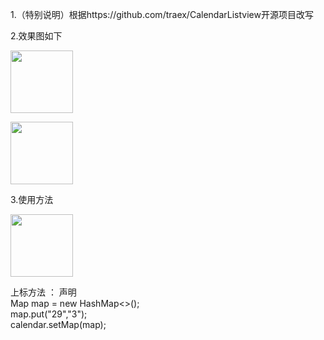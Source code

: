 <p>1.（特别说明）根据https://github.com/traex/CalendarListview开源项目改写</p>
<p>2.效果图如下</p>
<p>
<img width="100" src="http://d.pcs.baidu.com/thumbnail/9888296b3bac2ab684e000ae322e6d52?fid=621351081-250528-643484926210865&time=1457445600&sign=FDTAER-DCb740ccc5511e5e8fedcff06b081203-17ckJ1yJZGuGMiPjwKN%2B15YwJmY%3D&rt=sh&expires=2h&r=369875702&sharesign=unknown&size=c710_u500&quality=100">
</p>
<p>
<img width="100" src="http://d.pcs.baidu.com/thumbnail/61e7b60956c3c286604a11f05e52a8bf?fid=621351081-250528-1116982476281634&time=1457445600&sign=FDTAER-DCb740ccc5511e5e8fedcff06b081203-KZEZiscgRs%2BqnB%2FyeOhqyd9GBgs%3D&rt=sh&expires=2h&r=772639632&sharesign=unknown&size=c710_u500&quality=100">
</p>

</p>3.使用方法</p>
<img width="100" src="http://d.pcs.baidu.com/thumbnail/bdeac1a5b65328bf542fd6e86a1599fa?fid=621351081-250528-437193698082058&time=1457445600&sign=FDTAER-DCb740ccc5511e5e8fedcff06b081203-B%2BwLY5yVKHpvXlhV96zvGYCi7ac%3D&rt=sh&expires=2h&r=362638144&sharesign=unknown&size=c710_u500&quality=100">
<p>上标方法 ：
声明</br>Map<String,String> map = new HashMap<>();</br>
map.put("29","3");</br>
calendar.setMap(map);</p>
